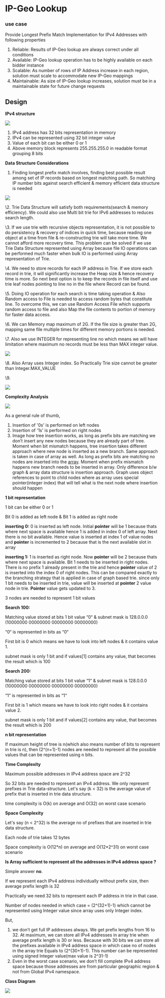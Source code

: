 ﻿# **IP-Geo Lookup**
### **use case**
Provide Longest Prefix Match Implementation for IPv4 Addresses with following properties

1. Reliable: Results of IP-Geo lookup are always correct under all conditions
2. Available: IP-Geo lookup operation has to be highly available on each bidder instance
3. Scalable: As number of rows of IP Address increase in each region, solution must scale to accommodate new IP-Geo mappings
4. Maintainable: As size of IP-Geo lookup increases, solution must be in a maintainable state for future change requests

## **Design**
**IPv4 structure**

![](IP-Geo+Lookup.001.png) 

1. IPv4 address has 32 bits representation in memory
1. IPv4 can be represented using 32 bit integer value
1. Value of each bit can be either 0 or 1
1. Above memory block represents 255.255.255.0 in readable format grouping 8 bits

**Data Structure Considerations**

1. Finding longest prefix match involves, finding best possible result among set of IP records based on longest matching path. So matching IP number bits against search efficient & memory efficient data structure is needed

![](IP-Geo+Lookup.002.png) 

\2. Trie Data Structure will satisfy both requirements(search & memory efficiency). We could also use Multi bit trie for IPv6 addresses to reduces search length.

\3. If we use trie with recursive objects representation, it is not possible to do persistency & recovery of indices in quick time, because reading one object at a time from file & re-constructing trie will take more time. We cannot afford more recovery time. This problem can be solved if we use Trie Data Structure represented using Array because file IO operations can be performed much faster when bulk IO is performed using Array representation of Trie.

\4. We need to store records for each IP address in Trie. If we store each record in trie, it will significantly increase the Heap size & hence recovery time is more. So next best option is to keep the records in file itself and use trie leaf nodes pointing to line no in the file where Record can be found.

\5. Doing IO operation for each search is time taking operation & Also Random access to File is needed to access random bytes that constitute line. To overcome this, we can use Random Access File which supports random access to file and also Map the file contents to portion of memory for faster data access.

\6. We can Memory map maximum of 2G. If the file size is greater than 2G, mapping same file multiple times for different memory portions is needed.

\7. Also we use INTEGER for representing line no which means we will have limitation where maximum no records must be less than MAX integer value.

![](IP-Geo+Lookup.003.png) 

\8. Also Array uses Integer index. So Practically Trie size cannot be greater than Integer.MAX\_VALUE

\9. 

![](IP-Geo+Lookup.004.png) 

**Complexity Analysis**

![](IP-Geo+Lookup.005.png) 

As a general rule of thumb, 

1. Insertion of '0s' is performed on left nodes
1. Insertion of '1s' is performed on right nodes
1. Image how tree insertion works, as long as prefix bits are matching we don’t insert any new nodes because they are already part of tree. Moment when bit mismatch happens, tree insertion takes different approach where new node is inserted as a new branch. Same approach is taken in case of array as well. As long as prefix bits are matching no nodes are inserted into the [array](http://array.It). Moment when prefix mismatch happens new branch needs to be inserted in array. Only difference b/w graph & array data structure is insertion approach. Graph uses object references to point to child nodes where as array uses special pointer(integer index) that will tell what is the next node where insertion should happen

**1 bit representation**

1 bit can be either 0 or 1

Bit 0 is added as left node & Bit 1 is added as right node

**inserting 0:** 0 is inserted as left node. Initial **pointer** will be 1 because thats where next space is available hence 1 is added in index 0 of left array. Next there is no bit available. Hence value is inserted at index 1 of value nodes and **pointer** is incremented to 2 because that is the next available slot in array

**inserting 1:** 1 is inserted as right node. Now **pointer** will be 2 because thats where next space is available. Bit 1 needs to be inserted in right nodes. There is no prefix 1 already present in the trie and hence **pointer** value of 2 is inserted into the index 0 of right nodes. This can be compared exactly to the branching strategy that is applied in case of graph based trie. since only 1 bit needs to be inserted in trie, value will be inserted at **pointer** 2 value node in trie. **Pointer** value gets updated to 3.

3 nodes are needed to represent 1 bit values

**Search 100:**

Matching value stored at bits 1 bit value “0“ & subnet mask is 128.0.0.0 (10000000 00000000 00000000 00000000)

“0“ is represented in bits as “0“

First bit is 0 which means we have to look into left nodes & it contains value 1.

subnet mask is only 1 bit and if values[1] contains any value, that becomes the result which is 100

**Search 200:**

Matching value stored at bits 1 bit value “1“ & subnet mask is 128.0.0.0 (10000000 00000000 00000000 00000000)

“1“ is represented in bits as “1“

First bit is 1 which means we have to look into right nodes & it contains value 2.

subnet mask is only 1 bit and if values[2] contains any value, that becomes the result which is 200

**n bit representation**

If maximum height of tree is n(which also means number of bits to represent in trie is n), then (2^(n+1)-1) nodes are needed to represent all the possible values that can be represented using n bits.

**Time Complexity**

Maximum possible addresses in IPv4 address space are 2^32

So 32 bits are needed to represent an IPv4 address. We only represent prefixes in Trie data-structure. Let's say (k < 32) is the average value of prefix that is inserted in trie data structure.

time complexity is O(k) on average and O(32) on worst case scenario

**Space Complexity**

Let's say (n < 2^32) is the average no of prefixes that are inserted in trie data structure.

Each node of trie takes 12 bytes

Space complexity is O(12\*n) on average and O(12\*2^31) on worst case scenario

**Is Array sufficient to represent all the addresses in IPv4 address space ?**

Simple answer **no**.

If we represent each IPv4 address individually without prefix size, then average prefix length is 32

Practically we need 32 bits to represent each IP address in trie in that case.

Number of nodes needed in which case = (2^(32+1)-1) which cannot be represented using Integer value since array uses only Integer index. 

But, 

1. we don’t get full IP addresses always. We get prefix lengths from 16 to 32. At maximum, we can store all IPv4 addresses in array trie when average prefix length is 30 or less. Because with 30 bits we can store all the prefixes available in IPv4 address space in which case no of nodes in the array trie Equals to (2^(30+1)-1). This number can be represented using signed Integer value(max value is 2^31-1)
1. Even in the worst case scenario, we don’t fill complete IPv4 address space because those addresses are from particular geographic region & not from Global IPv4 namespace.

**Class Diagram**

![](IP-Geo+Lookup.006.png) 
